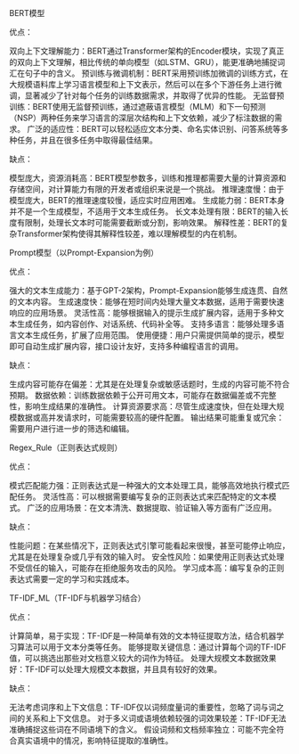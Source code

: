 BERT模型

优点：

双向上下文理解能力：BERT通过Transformer架构的Encoder模块，实现了真正的双向上下文理解，相比传统的单向模型（如LSTM、GRU），能更准确地捕捉词汇在句子中的含义。
预训练与微调机制：BERT采用预训练加微调的训练方式，在大规模语料库上学习语言模型和上下文表示，然后可以在多个下游任务上进行微调，显著减少了针对每个任务的训练数据需求，并取得了优异的性能。
无监督预训练：BERT使用无监督预训练，通过遮蔽语言模型（MLM）和下一句预测（NSP）两种任务来学习语言的深层次结构和上下文依赖，减少了标注数据的需求。
广泛的适应性：BERT可以轻松适应文本分类、命名实体识别、问答系统等多种任务，并且在很多任务中取得最佳结果。

缺点：

模型庞大，资源消耗高：BERT模型参数多，训练和推理都需要大量的计算资源和存储空间，对计算能力有限的开发者或组织来说是一个挑战。
推理速度慢：由于模型庞大，BERT的推理速度较慢，适应实时应用困难。
生成能力弱：BERT本身并不是一个生成模型，不适用于文本生成任务。
长文本处理有限：BERT的输入长度有限制，处理长文本时可能需要截断或分割，影响效果。
解释性差：BERT的复杂Transformer架构使得其解释性较差，难以理解模型的内在机制。

Prompt模型（以Prompt-Expansion为例）

优点：

强大的文本生成能力：基于GPT-2架构，Prompt-Expansion能够生成连贯、自然的文本内容。
生成速度快：能够在短时间内处理大量文本数据，适用于需要快速响应的应用场景。
灵活性高：能够根据输入的提示生成扩展内容，适用于多种文本生成任务，如内容创作、对话系统、代码补全等。
支持多语言：能够处理多语言文本生成任务，扩展了应用范围。
使用便捷：用户只需提供简单的提示，模型即可自动生成扩展内容，接口设计友好，支持多种编程语言的调用。

缺点：

生成内容可能存在偏差：尤其是在处理复杂或敏感话题时，生成的内容可能不符合预期。
数据依赖：训练数据依赖于公开可用文本，可能存在数据偏差或不完整性，影响生成结果的准确性。
计算资源要求高：尽管生成速度快，但在处理大规模数据或高并发请求时，可能需要较高的硬件配置。
输出结果可能重复或冗余：需要用户进行进一步的筛选和编辑。

Regex_Rule（正则表达式规则）

优点：

模式匹配能力强：正则表达式是一种强大的文本处理工具，能够高效地执行模式匹配任务。
灵活性高：可以根据需要编写复杂的正则表达式来匹配特定的文本模式。
广泛的应用场景：在文本清洗、数据提取、验证输入等方面有广泛应用。

缺点：

性能问题：在某些情况下，正则表达式引擎可能看起来很慢，甚至可能停止响应，尤其是在处理复杂或几乎有效的输入时。
安全性风险：如果使用正则表达式处理不受信任的输入，可能存在拒绝服务攻击的风险。
学习成本高：编写复杂的正则表达式需要一定的学习和实践成本。

TF-IDF_ML（TF-IDF与机器学习结合）

优点：

计算简单，易于实现：TF-IDF是一种简单有效的文本特征提取方法，结合机器学习算法可以用于文本分类等任务。
能够提取关键信息：通过计算每个词的TF-IDF值，可以挑选出那些对文档意义较大的词作为特征。
处理大规模文本数据效果好：TF-IDF可以处理大规模文本数据，并且具有较好的效果。

缺点：

无法考虑词序和上下文信息：TF-IDF仅以词频度量词的重要性，忽略了词与词之间的关系和上下文信息。
对于多义词或语境依赖较强的词效果较差：TF-IDF无法准确捕捉这些词在不同语境下的含义。
假设词频和文档频率独立：可能不完全符合真实语境中的情况，影响特征提取的准确性。
